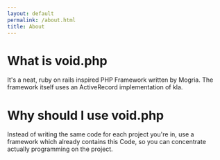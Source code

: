 ```yaml
---
layout: default
permalink: /about.html
title: About
---
```


# What is void.php

It's a neat, ruby on rails inspired PHP Framework written by Mogria. The framework itself uses an ActiveRecord implementation of kla.

# Why should I use void.php

Instead of writing the same code for each project you're in, use a framework which already contains this Code, so you can concentrate actually programming on the project.
